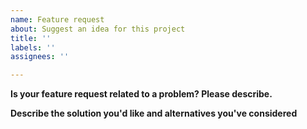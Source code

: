 ```yaml
---
name: Feature request
about: Suggest an idea for this project
title: ''
labels: ''
assignees: ''

---
```


**Is your feature request related to a problem? Please describe.**
<!--
    A clear and concise description of what the problem is. Ex. I'm always frustrated when [...]
  -->

**Describe the solution you'd like and alternatives you've considered**
<!--
    A clear and concise description of what you want to happen. This may include:
    - Description of what API need to be added or changed.
    - Does this API already exist in another WebView-like product? (CEF, WebBrowser, etc.)
    - Code that shows the surface area of the API.
    - Code that shows real world scenarios, and how they would otherwise be handled.
    - Details showing the usage/consumption of the proposed new API, and alternatives (e.g. not having this API).
    - Any other context or screenshots about the feature request here.
  -->
